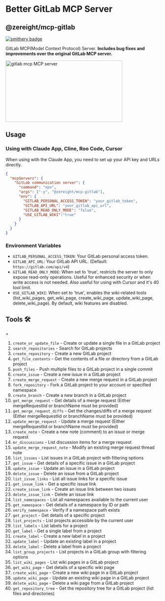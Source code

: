 # Better GitLab MCP Server

## @zereight/mcp-gitlab

[![smithery badge](https://smithery.ai/badge/@zereight/gitlab-mcp)](https://smithery.ai/server/@zereight/gitlab-mcp)

GitLab MCP(Model Context Protocol) Server. **Includes bug fixes and improvements over the original GitLab MCP server.**

<a href="https://glama.ai/mcp/servers/7jwbk4r6d7"><img width="380" height="200" src="https://glama.ai/mcp/servers/7jwbk4r6d7/badge" alt="gitlab mcp MCP server" /></a>

## Usage

### Using with Claude App, Cline, Roo Code, Cursor

When using with the Claude App, you need to set up your API key and URLs directly.

```json
{
  "mcpServers": {
    "GitLab communication server": {
      "command": "npx",
      "args": ["-y", "@zereight/mcp-gitlab"],
      "env": {
        "GITLAB_PERSONAL_ACCESS_TOKEN": "your_gitlab_token",
        "GITLAB_API_URL": "your_gitlab_api_url",
        "GITLAB_READ_ONLY_MODE": "false",
        "USE_GITLAB_WIKI":"true"
      }
    }
  }
}
```

### Environment Variables


- `GITLAB_PERSONAL_ACCESS_TOKEN`: Your GitLab personal access token.
- `GITLAB_API_URL`: Your GitLab API URL. (Default: `https://gitlab.com/api/v4`)
- `GITLAB_READ_ONLY_MODE`: When set to 'true', restricts the server to only expose read-only operations. Useful for enhanced security or when write access is not needed. Also useful for using with Cursor and it's 40 tool limit.
- `USE_GITLAB_WIKI`: When set to 'true', enables the wiki-related tools (list_wiki_pages, get_wiki_page, create_wiki_page, update_wiki_page, delete_wiki_page). By default, wiki features are disabled.

## Tools 🛠️

+<!-- TOOLS-START -->
1. `create_or_update_file` - Create or update a single file in a GitLab project
2. `search_repositories` - Search for GitLab projects
3. `create_repository` - Create a new GitLab project
4. `get_file_contents` - Get the contents of a file or directory from a GitLab project
5. `push_files` - Push multiple files to a GitLab project in a single commit
6. `create_issue` - Create a new issue in a GitLab project
7. `create_merge_request` - Create a new merge request in a GitLab project
8. `fork_repository` - Fork a GitLab project to your account or specified namespace
9. `create_branch` - Create a new branch in a GitLab project
10. `get_merge_request` - Get details of a merge request (Either mergeRequestIid or branchName must be provided)
11. `get_merge_request_diffs` - Get the changes/diffs of a merge request (Either mergeRequestIid or branchName must be provided)
12. `update_merge_request` - Update a merge request (Either mergeRequestIid or branchName must be provided)
13. `create_note` - Create a new note (comment) to an issue or merge request
14. `mr_discussions` - List discussion items for a merge request
15. `update_merge_request_note` - Modify an existing merge request thread note
16. `list_issues` - List issues in a GitLab project with filtering options
17. `get_issue` - Get details of a specific issue in a GitLab project
18. `update_issue` - Update an issue in a GitLab project
19. `delete_issue` - Delete an issue from a GitLab project
20. `list_issue_links` - List all issue links for a specific issue
21. `get_issue_link` - Get a specific issue link
22. `create_issue_link` - Create an issue link between two issues
23. `delete_issue_link` - Delete an issue link
24. `list_namespaces` - List all namespaces available to the current user
25. `get_namespace` - Get details of a namespace by ID or path
26. `verify_namespace` - Verify if a namespace path exists
27. `get_project` - Get details of a specific project
28. `list_projects` - List projects accessible by the current user
29. `list_labels` - List labels for a project
30. `get_label` - Get a single label from a project
31. `create_label` - Create a new label in a project
32. `update_label` - Update an existing label in a project
33. `delete_label` - Delete a label from a project
34. `list_group_projects` - List projects in a GitLab group with filtering options
35. `list_wiki_pages` - List wiki pages in a GitLab project
36. `get_wiki_page` - Get details of a specific wiki page
37. `create_wiki_page` - Create a new wiki page in a GitLab project
38. `update_wiki_page` - Update an existing wiki page in a GitLab project
39. `delete_wiki_page` - Delete a wiki page from a GitLab project
40. `get_repository_tree` - Get the repository tree for a GitLab project (list files and directories)
<!-- TOOLS-END -->
